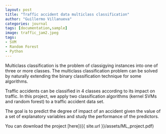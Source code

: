 ```yaml
---
layout: post
title: "Traffic accident data multiclass classification"
author: "Guillermo Villanueva"
categories: journal
tags: [documentation,sample]
image: traffic_jam2.jpeg
tags:
- SVM
- Random Forest
- Python
---
```


Multiclass classification is the problem of classigying instances into one of three or more classes. The multiclass classification problem can be solved by naturally extending the binary classification technique for some algorithms.


Traffic accidents can be classified in 4 classes according to its impact on traffic. In this project, we apply two classification algorithms (kernel SVMs and random forest) to a traffic accident data set.

The goal is to predict the degree of impact of an accident given the value of a set of explanatory variables and study the performance of the predictors.

You can download the project [here]({{ site.url }}/assets/ML_project.pdf)
